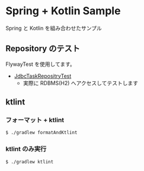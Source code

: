 # Spring + Kotlin Sample
Spring と Kotlin を組み合わせたサンプル

## Repository のテスト

FlywayTest を使用してます。

* [JdbcTaskRepositryTest](src/test/kotlin/net/jp/vss/sample/infrastructure/tasks/JdbcTaskRepositryTest.kt)
    * 実際に RDBMS(H2) へアクセスしてテストします

## ktlint

### フォーマット + ktlint

```sh
$ ./gradlew formatAndKtlint
```

### ktlint のみ実行

```sh
$ ./gradlew ktlint
```
